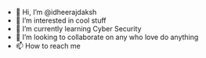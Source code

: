 - 👋 Hi, I’m @idheerajdaksh
- 👀 I’m interested in cool stuff
- 🌱 I’m currently learning Cyber Security
- 💞️ I’m looking to collaborate on any who love do anything
- 📫 How to reach me 

<!---
idheerajdaksh/idheerajdaksh is a ✨ special ✨ repository because its `README.md` (this file) appears on your GitHub profile.
You can click the Preview link to take a look at your changes.
--->
